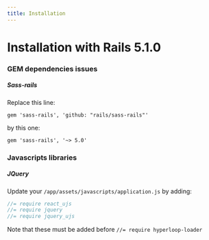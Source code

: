 ```yaml
---
title: Installation
---
```


# <span class="bigfirstletter">I</span>nstallation with Rails 5.1.0

### GEM dependencies issues

##### Sass-rails

Replace this line:

```
gem 'sass-rails', 'github: "rails/sass-rails"'
```

by this one:

```
gem 'sass-rails', '~> 5.0'
```

### Javascripts libraries

##### JQuery

Update your `/app/assets/javascripts/application.js` by adding:

```javascript
//= require react_ujs
//= require jquery
//= require jquery_ujs
```

Note that these must be added before `//= require hyperloop-loader`
